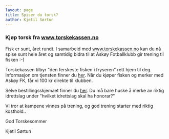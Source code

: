 ```yaml
---
layout: page
title: Spiser du torsk?
author: Kjetil Sørtun
---
```


### Kjøp torsk fra www.torskekassen.no

Fisk er sunt, året rundt. I samarbeid med www.torskekassen.no kan du nå spise sunt hele året og samtidig bidra til at Askøy Fotballklubb gir trening til fisken :-)

Torskekassen tilbyr "den ferskeste fisken i fryseren" rett hjem til deg. Informasjon om tjensten finner du [her](http://www.torskekassen.no). Når du kjøper fisken og merker med Askøy FK, får vi 100 kr direkte til klubben.

Selve bestillingsskjemaet finner du [her](http://www.torskekassen.no/#!bestilling/c161b). Du må bare huske å merke av riktig idrettslag under "hvilket idrettslag skal ha honorar?"

Vi tror at kampene vinnes på trening, og god trening starter med riktig kosthold..

God Torskesommer 

Kjetil Sørtun
